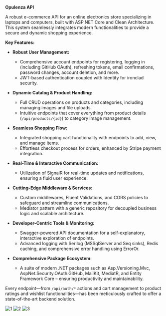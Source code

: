 **Opulenza API**

A robust e-commerce API for an online electronics store specializing in laptops and computers, built with ASP.NET Core and Clean Architecture. This system seamlessly integrates modern functionalities to provide a secure and dynamic shopping experience.

**Key Features:**

- **Robust User Management:**  
  - Comprehensive account endpoints for registering, logging in (including GitHub OAuth), refreshing tokens, email confirmations, password changes, account deletion, and more.  
  - JWT-based authentication coupled with Identity for ironclad security.

- **Dynamic Catalog & Product Handling:**  
  - Full CRUD operations on products and categories, including managing images and file uploads.  
  - Intuitive endpoints that cover everything from product details (`/api/products/{id}`) to category image management.

- **Seamless Shopping Flow:**  
  - Integrated shopping cart functionality with endpoints to add, view, and manage items.  
  - Effortless checkout process for orders, enhanced by Stripe payment integration.

- **Real-Time & Interactive Communication:**  
  - Utilization of SignalR for real-time updates and notifications, ensuring a fluid user experience.

- **Cutting-Edge Middleware & Services:**  
  - Custom middlewares, Fluent Validations, and CORS policies to safeguard and streamline communications.  
  - Mediator pattern with a generic repository for decoupled business logic and scalable architecture.

- **Developer-Centric Tools & Monitoring:**  
  - Swagger-powered API documentation for a self-explanatory, interactive exploration of endpoints.  
  - Advanced logging with Serilog (MSSqlServer and Seq sinks), Redis caching, and comprehensive error handling using ErrorOr.

- **Comprehensive Package Ecosystem:**  
  - A suite of modern .NET packages such as Asp.Versioning.Mvc, AspNet.Security.OAuth.GitHub, MailKit, MediatR, and Entity Framework Core – ensuring productivity and maintainability.

Every endpoint—from `/api/auth/*` actions and cart management to product ratings and wishlist functionalities—has been meticulously crafted to offer a state-of-the-art backend solution.

![1](https://github.com/user-attachments/assets/86a37c95-0e2b-4e83-bafc-1f8f596060be)
![2](https://github.com/user-attachments/assets/8a41f60c-8c2c-4e40-b76a-6645bbe15d05)
![3](https://github.com/user-attachments/assets/c027c0d5-f5d0-47fb-804d-690cb6340efb)


